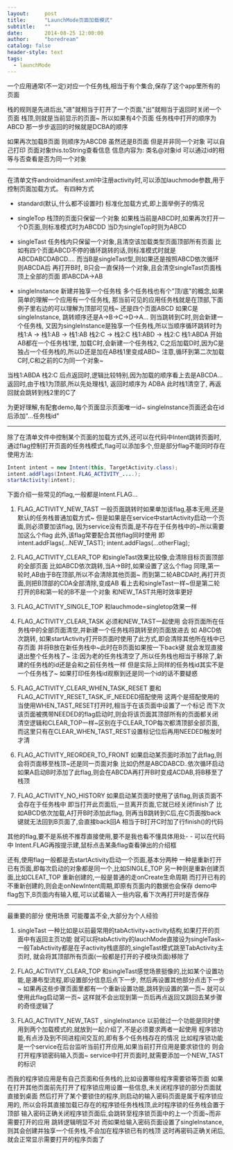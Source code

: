 ```yaml
---
layout:     post
title:      "LaunchMode页面加载模式"
subtitle:   ""
date:       2014-08-25 12:00:00
author:     "boredream"
catalog: false
header-style: text
tags:
  - launchMode
---
```



一个应用通常(不一定)对应一个任务栈,相当于有个集合,保存了这个app里所有的页面

栈的规则是先进后出,"进"就相当于打开了一个页面,"出"就相当于返回时关闭一个页面
栈顶,则就是当前显示的页面~
所以如果有4个页面  任务栈中打开的顺序为ABCD 那一步步返回的时候就是DCBA的顺序


如果再次加载B页面 则顺序为ABCDB 虽然还是B页面 但是并非同一个对象
可以自己打印 页面对象this.toString查看信息   信息内容为: 类名@对象id
可以通过id的相等与否查看是否为同一个对象

---


在清单文件androidmanifest.xml中注册activity时,可以添加lauchmode参数,用于控制页面加载方式。
有四种方式
* standard(默认,什么都不设置时) 标准化加载方式,即上面举例子的情况

* singleTop  栈顶的页面只保留一个对象
如果栈当前是ABCD时,如果再次打开一个D页面,则标准模式时为ABCDD
当D为singleTop时则为ABCD

* singleTast 任务栈内只保留一个对象,且清空该加载类型页面顶部所有页面
比如有四个页面ABCD不停的循环跳转的话,则标准模式时就是ABCDABCDABCD....
而当B是singleTast型,则如果还是按照ABCD依次循环
则ABCDA后 再打开B时, B只会一直保持一个对象,且会清空singleTast页面栈顶上全部的页面
即ABCDA->AB

* singleInstance 新建并独享一个任务栈
多个任务栈也有个"顶/底"的概念,如果简单的理解一个应用有一个任务栈,
那当前可见的应用任务栈就是在顶部,下面例子里右边的可以理解为顶部可见栈~
还是四个页面ABCD 如果C是singleInstance, 跳转顺序还是A->B->C->D->A...
则当跳转到C时,则会新建一个任务栈,
又因为singleInstance是独享一个任务栈,所以当顺序循环跳转时为
栈1:A -> 
栈1:AB -> 
栈1:AB 栈2:C -> 
栈2:C 栈1:ABD -> 
栈2:C 栈1:ABDA
开始AB都在一个任务栈1里, 加载C时,会新建一个任务栈2,
C之后加载D时,因为C是独占一个任务栈的,所以D还是加在AB栈1里变成ABD~
注意,循环到第二次加载C时,C和之前的C为同一个对象~

当栈1:ABDA 栈2:C 后点返回时,逻辑比较特别,因为加载的顺序看上去是ABCDA...
返回时,由于栈1为顶部,所以先处理栈1, 返回时顺序为 ADBA 此时栈1清空了,
再返回就会跳转到栈2里的C了


为更好理解,有配套demo,每个页面显示页面唯一id~ singleInstance页面还会在id后添加"...任务栈id"

---

除了在清单文件中控制某个页面的加载方式外,还可以在代码中Intent跳转页面时,
通过flag控制打开页面的任务栈模式,flag可以添加多个,但是部分flag不能同时存在
使用方法:
```java
Intent intent = new Intent(this, TargetActivity.class);
intent.addFlags(Intent.FLAG_ACTIVITY_....);
startActivity(intent);
```

下面介绍一些常见的flag,一般都是Intent.FLAG...
1. FLAG_ACTIVITY_NEW_TAST
一般页面跳转时如果单加该flag,基本无用,还是默认的任务栈普通加载方式~
但是如果是在service中startActivity启动一个页面,则必须要加该flag,
因为service没有页面,是不存在于任务栈中的~所以需要加这么个flag
此外,该flag常要配合其他flag同时使用
即intent.addFlags(...NEW_TAST);
intent.addFlags(...otherFlag);

2. FLAG_ACTIVITY_CLEAR_TOP
和singleTast效果比较像,会清除目标页面顶部的全部页面
比如ABCD依次跳转,当A->B时,如果设置了这么个flag
同理,第一轮时,AB由于B在顶部,所以不会清除其他页面~
而到第二轮ABCDA时,再打开页面,则把B顶部的CDA全部清除,变成AB
看上去和singleTast一样~但是第二轮打开的B和第一轮的B不是一个对象
和NEW_TAST共用时效率更好

3. FLAG_ACTIVITY_SINGLE_TOP
和lauchmode=singletop效果一样

4. FLAG_ACTIVITY_CLEAR_TASK
必须和NEW_TAST一起使用
会将页面所在任务栈中的全部页面清空,并新建一个任务栈将跳转至的页面放进去
如 ABCD依次跳转, 如果startActivity打开B页面时使用了此方式,即会清除其他所在栈中已存页面
并将B放在新任务栈中~此时在B页面如果按一下back键 就会发现直接退出整个任务栈了~
注:因为老的任务栈清空了,所以任务栈也相当于移除了,新建的任务栈的id还是会和之前任务栈一样
但是实际上同样的任务栈id其实不是一个任务栈了~
如果打印任务栈id观察到还是同一个id的话不要疑惑

5. FLAG_ACTIVITY_CLEAR_WHEN_TASK_RESET
要和FLAG_ACTIVITY_RESET_TASK_IF_NEEDED搭配使用
这两个是搭配使用的
当使用WHEN_TAST_RESET打开时,相当于在该页面中设置了一个标记
而下次该页面被携带NEEDED的flag启动时,则会将该页面其顶部所有的页面都关闭
清空逻辑和CLEAR_TOP一样~区别在于CLEAR_TOP每次都清顶部全部页面,
而这里只有在CLEAR_WHEN_TAST_REST设置标记位后再用NEEDED触发时才清

6. FLAG_ACTIVITY_REORDER_TO_FRONT
如果启动某页面时添加了此flag,则会将页面移至栈顶~还是同一页面对象
比如仍然是ABCDABCD..依次循环启动
如果A启动B时添加了此flag,则会在ABCDA再打开B时变成ACDAB,将B移至了栈顶

7. FLAG_ACTIVITY_NO_HISTORY
如果启动某页面时使用了该flag,则该页面不会存在于任务栈中
即当打开此页面后,一旦离开页面,它就已经关闭finish了
比如ABCD依次加载,A打开B时添加此flag,
则再当B跳转到C后,在C页面按back键就无法回到B页面了,会直接back回A
相当于B打开C时加了行finish()的代码


其他的flag,要不是系统不推荐直接使用,要不是我也看不懂具体用处- - 
可以在代码中 Intent.FLAG再按提示建,鼠标点击某条flag查看弹出的介绍框


还有,使用flag一般都是去startActivity启动一个页面,基本分两种
一种是重新打开已有页面,即每次启动的对象都是同一个,比如SINGLE_TOP
另一种则是重新创建页面,比如CLEAT_TOP
重新创建的,一般是普通的走onCreate生命周期
而打开已有的不重新创建的,则会走onNewIntent周期,即原有页面内的数据也会保存
demo中flag包下,B页面内有输入框,可以试着输入一些内容,看下次再打开时是否保存

---

最重要的部分
使用场景
可能覆盖不全,大部分为个人经验

1. singleTast
一种比如是以前最常用的tabActivity+activity结构,如果打开的页面中有返回主页功能
就可以将tabActivity的lauchMode直接设为singleTask~
一般TabActivity都是在子activity栈底部的,singleTast模式跳至TabActivity主页时,
就会将其顶部所有页面(一般都是打开的子模块页面)移除了

2. FLAG_ACTIVITY_CLEAR_TOP
和singleTast感觉场景挺像的,比如某个设置功能,是瀑布型流程,即设置部分信息后点下一步,
然后再设置其他部分点击下一步~
如果再这些步骤页面里都有一个重新设置功能,跳转到设置的第一页~
就可以使用此flag启动第一页~ 
这样就不会出现到第一页后再点返回又跳回去某步骤的奇怪逻辑了

3. FLAG_ACTIVITY_NEW_TAST ,  singleInstance
以前做过一个功能是同时使用到两个加载模式的,就放到一起介绍了,不是必须要求两者一起使用
程序锁功能,有点涉及到不同进程间交互的,即有多个任务栈存在的情况
比如程序锁功能是一个service在后台监听当前打开应用,如果当前打开应用是要求锁住的
则会打开程序锁密码输入页面~
service中打开页面时,就需要添加一个NEW_TAST的标识

而我的程序锁应用是有自己页面和任务栈的,比如设置哪些程序需要锁等页面
如果在打开其他页面前先打开了程序锁应用设置一些信息,未关闭程序锁的部分页面就直接到桌面
然后打开了某个要锁住的程序,则启动的输入密码页面是属于程序锁应用的,
所以会将其直接加载已存在的程序锁任务栈栈顶,此时程序锁的任务栈会置于顶部
输入密码正确关闭程序锁页面后,会跳转至程序锁页面中的上一个页面~而非需要打开的应用
跳转逻辑明显不对
而如果给输入密码页面设置了singleInstance,则其会创建并独享一个任务栈,不会加在程序锁已有的栈顶
这时再密码正确关闭后,就会正常显示需要打开的程序页面了
